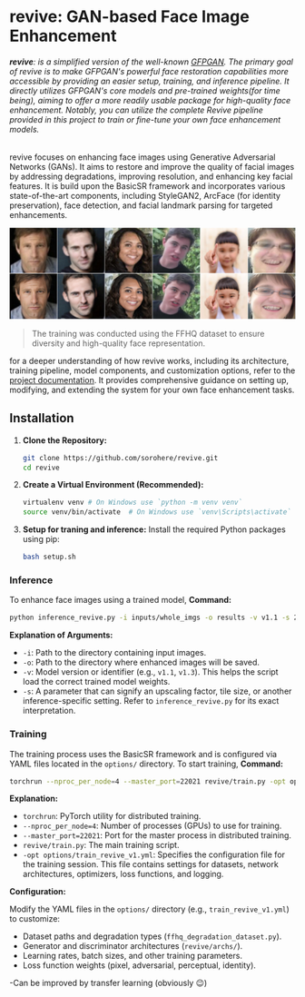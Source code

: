 # revive: GAN-based Face Image Enhancement

###### **revive**: is a simplified version of the well-known [GFPGAN](https://github.com/TencentARC/GFPGAN). The primary goal of revive is to make GFPGAN's powerful face restoration capabilities more accessible by providing an easier setup, training, and inference pipeline. It directly utilizes GFPGAN's core models and pre-trained weights(for time being), aiming to offer a more readily usable package for high-quality face enhancement. Notably, you can utilize the complete Revive pipeline provided in this project to train or fine-tune your own face enhancement models.

revive focuses on enhancing face images using Generative Adversarial Networks (GANs). It aims to restore and improve the quality of facial images by addressing degradations, improving resolution, and enhancing key facial features. It is build upon the BasicSR framework and incorporates various state-of-the-art components, including StyleGAN2, ArcFace (for identity preservation), face detection, and facial landmark parsing for targeted enhancements.

![combined results](assets/combined_results.jpg)

> The training was conducted using the FFHQ dataset to ensure diversity and high-quality face representation.

for a deeper understanding of how revive works, including its architecture, training pipeline, model components, and customization options, refer to the [project documentation](https://app.napkin.ai/page/CgoiCHByb2Qtb25lEiwKBFBhZ2UaJGU2ZDg4NTA0LTI5ODYtNGMzZS1hYWEwLTAyYjY5YmQ1NzczOQ?s=1). It provides comprehensive guidance on setting up, modifying, and extending the system for your own face enhancement tasks.

## Installation

1.  **Clone the Repository:**
    ```bash
    git clone https://github.com/sorohere/revive.git
    cd revive
    ```

2.  **Create a Virtual Environment (Recommended):**
    ```bash
    virtualenv venv # On Windows use `python -m venv venv`
    source venv/bin/activate  # On Windows use `venv\Scripts\activate`
    ```

3.  **Setup for traning and inference:**
    Install the required Python packages using pip:
    ```bash
    bash setup.sh
    ```

### Inference

To enhance face images using a trained model, **Command:**
```bash
python inference_revive.py -i inputs/whole_imgs -o results -v v1.1 -s 2
```

**Explanation of Arguments:**

*   `-i`: Path to the directory containing input images.
*   `-o`: Path to the directory where enhanced images will be saved.
*   `-v`: Model version or identifier (e.g., `v1.1`, `v1.3`). This helps the script load the correct trained model weights.
*   `-s`: A parameter that can signify an upscaling factor, tile size, or another inference-specific setting. Refer to `inference_revive.py` for its exact interpretation.

### Training

The training process uses the BasicSR framework and is configured via YAML files located in the `options/` directory. To start training,
**Command:**


```bash
torchrun --nproc_per_node=4 --master_port=22021 revive/train.py -opt options/train_revive_v1.yml
```

**Explanation:**

*   `torchrun`: PyTorch utility for distributed training.
*   `--nproc_per_node=4`: Number of processes (GPUs) to use for training.
*   `--master_port=22021`: Port for the master process in distributed training.
*   `revive/train.py`: The main training script.
*   `-opt options/train_revive_v1.yml`: Specifies the configuration file for the training session. This file contains settings for datasets, network architectures, optimizers, loss functions, and logging.

**Configuration:**

Modify the YAML files in the `options/` directory (e.g., `train_revive_v1.yml`) to customize:
*   Dataset paths and degradation types (`ffhq_degradation_dataset.py`).
*   Generator and discriminator architectures (`revive/archs/`).
*   Learning rates, batch sizes, and other training parameters.
*   Loss function weights (pixel, adversarial, perceptual, identity).

-Can be improved by transfer learning (obviously 😉)
